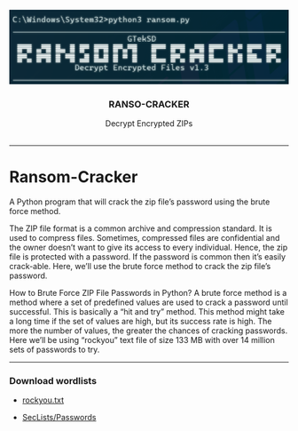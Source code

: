 <p align="center">
    <img src="logo/ransom_logo.png" alt="Ransom Cacker logo">
</p>

<h3 align="center">RANSO-CRACKER</h3>


<p align="center">
  Decrypt Encrypted ZIPs
  <br>
  <br>
</p>


---

# Ransom-Cracker

A Python program that will crack the zip file’s password using the brute force method.

The ZIP file format is a common archive and compression standard. It is used to compress files. Sometimes, compressed files are confidential and the owner doesn’t want to give its access to every individual. Hence, the zip file is protected with a password. If the password is common then it’s easily crack-able. Here, we’ll use the brute force method to crack the zip file’s password.

How to Brute Force ZIP File Passwords in Python?
A brute force method is a method where a set of predefined values are used to crack a password until successful. This is basically a “hit and try” method. This method might take a long time if the set of values are high, but its success rate is high. The more the number of values, the greater the chances of cracking passwords. Here we’ll be using “rockyou” text file of size 133 MB with over 14 million sets of passwords to try.

---

### Download wordlists

- [rockyou.txt](https://github.com/brannondorsey/naive-hashcat/releases/download/data/rockyou.txt)

- [SecLists/Passwords](https://github.com/danielmiessler/SecLists/tree/master/Passwords)
